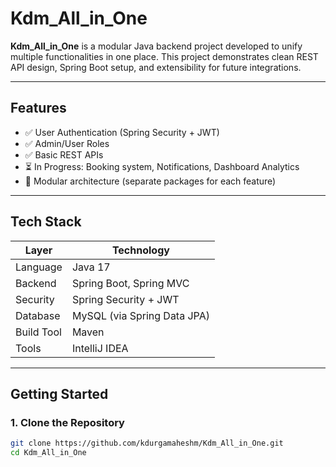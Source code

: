 #  Kdm_All_in_One

**Kdm_All_in_One** is a modular Java backend project developed to unify multiple functionalities in one place. This project demonstrates clean REST API design, Spring Boot setup, and extensibility for future integrations.

---

##  Features

- ✅ User Authentication (Spring Security + JWT)
- ✅ Admin/User Roles
- ✅ Basic REST APIs
- ⏳ In Progress: Booking system, Notifications, Dashboard Analytics
- 📁 Modular architecture (separate packages for each feature)

---

##  Tech Stack

| Layer      | Technology             |
|------------|------------------------|
| Language   | Java 17                |
| Backend    | Spring Boot, Spring MVC|
| Security   | Spring Security + JWT  |
| Database   | MySQL (via Spring Data JPA) |
| Build Tool | Maven                  |
| Tools      | IntelliJ IDEA          |

---

##  Getting Started

### 1. Clone the Repository

```bash
git clone https://github.com/kdurgamaheshm/Kdm_All_in_One.git
cd Kdm_All_in_One
